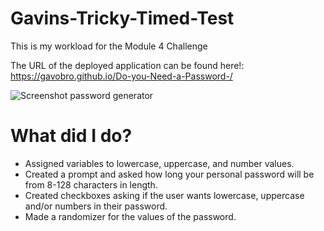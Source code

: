 # Gavins-Tricky-Timed-Test
This is my workload for the Module 4 Challenge

The URL of the deployed application can be found here!: 
https://gavobro.github.io/Do-you-Need-a-Password-/

![Screenshot password generator](https://user-images.githubusercontent.com/113049201/201167184-4a68e781-c96e-4807-adc6-5ea9c9f561d9.png)

# What did I do?
- Assigned variables to lowercase, uppercase, and number values.
- Created a prompt and asked how long your personal password will be from 8-128 characters in length.
- Created checkboxes asking if the user wants lowercase, uppercase and/or numbers in their password.
- Made a randomizer for the values of the password.
